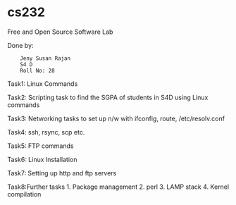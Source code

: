 # cs232
Free and Open Source Software Lab 

Done by:

        Jeny Susan Rajan
        S4 D
        Roll No: 28

Task1: Linux Commands

Task2: Scripting task to find the SGPA of students in S4D using Linux commands 

Task3: Networking tasks to set up n/w with ifconfig, route, /etc/resolv.conf 

Task4: ssh, rsync, scp etc.

Task5: FTP commands

Task6: Linux Installation

Task7: Setting up http and ftp servers

Task8:Further tasks
        1. Package management
        2. perl
        3. LAMP stack
        4. Kernel compilation
